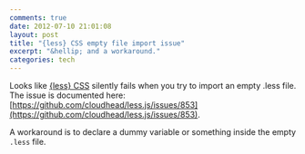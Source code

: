 ```yaml
---
comments: true
date: 2012-07-10 21:01:08
layout: post
title: "{less} CSS empty file import issue"
excerpt: "&hellip; and a workaround."
categories: tech
---
```


Looks like [{less} CSS](lesscss.org) silently fails when you try to import an empty .less file. The issue is documented here: [https://github.com/cloudhead/less.js/issues/853](https://github.com/cloudhead/less.js/issues/853).

A workaround is to declare a dummy variable or something inside the empty <code>.less</code> file.
